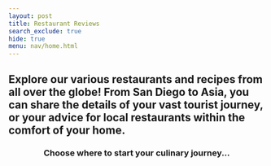 ```yaml
---
layout: post
title: Restaurant Reviews
search_exclude: true
hide: true
menu: nav/home.html
---
```



<style>

  .button {
    display: inline-block;
    color: white !important;
    padding: 20px 40px;
    text-align: center;
    text-decoration: none;
    border-radius: 5px;
    font-size: 20px;
    font-family: 
    border: none; 
    font-family: 'Comic Sans MS', 'Brush Script MT', cursive;
    animation: fadeIn 1.5s ease-in-out; 
    transition: transform 0.3s ease, box-shadow 0.3s ease;
    margin: 15px;
    }
    .button button {
    background: inherit;
    border: none;
    color: inherit;
    font: inherit;
    cursor: pointer;
    padding: 0;
    margin: 0;
    
}

.button-container {
  display: flex;
  justify-content: center;
  flex-wrap: wrap;
}

@keyframes fadeIn {
  from {
    opacity: 0;
    transform: translateY(20px);
  }
  to {
    opacity: 1;
    transform: translateY(0);
  }

}

</style>

<h2> Explore our various restaurants and recipes from all over the globe! From San Diego to Asia, you can share the details of your vast tourist journey, or your advice for local restaurants within the comfort of your home. </h2>

<h3 style="
    text-align: center;"
    >
Choose where to start your culinary journey... </h3>
<br>

<div class="button-container">
<a href="{{site.baseurl}}/create_and_compete/home" class="button" style="background-color:rgb(108, 221, 100);">
    Africa
</a>

<a href="{{site.baseurl}}/share_and_care/home" class="button" style="background-color:rgb(219, 75, 75);">
    Asia
</a>

<a href="{{site.baseurl}}/rate_and_relate/home" class="button" style="background-color:rgb(255, 123, 67);">
    South America
</a>

<a href="{{site.baseurl}}/san_diego/home" class="button" style="background-color:rgb(70, 163, 255);">
    San Diego 😎
</a>
</div>